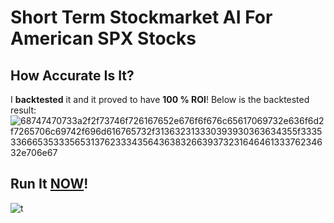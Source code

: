 # Short Term Stockmarket AI For American SPX Stocks
## How Accurate Is It?
I __backtested__ it and it proved to have __100 % ROI__! Below is the backtested result:
![68747470733a2f2f73746f726167652e676f6f676c65617069732e636f6d2f7265706c69742f696d616765732f313632313330393930363634355f33353366653533356531376233343564363832663937323164646133376234632e706e67](https://user-images.githubusercontent.com/82938580/118754684-2e302380-b885-11eb-9598-bb78bd8b457a.png)
## Run It [NOW](https://replit.com/@dopevog/stockmarket-ai?embed=1&output=1#.replit)!
![t](https://user-images.githubusercontent.com/82938580/118754665-27a1ac00-b885-11eb-8ad6-954fa97d0fcb.gif)



